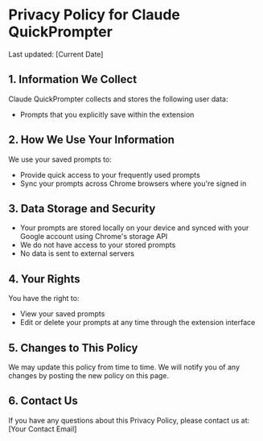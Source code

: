 # Privacy Policy for Claude QuickPrompter

Last updated: [Current Date]

## 1. Information We Collect

Claude QuickPrompter collects and stores the following user data:
- Prompts that you explicitly save within the extension

## 2. How We Use Your Information

We use your saved prompts to:
- Provide quick access to your frequently used prompts
- Sync your prompts across Chrome browsers where you're signed in

## 3. Data Storage and Security

- Your prompts are stored locally on your device and synced with your Google account using Chrome's storage API
- We do not have access to your stored prompts
- No data is sent to external servers

## 4. Your Rights

You have the right to:
- View your saved prompts
- Edit or delete your prompts at any time through the extension interface

## 5. Changes to This Policy

We may update this policy from time to time. We will notify you of any changes by posting the new policy on this page.

## 6. Contact Us

If you have any questions about this Privacy Policy, please contact us at: [Your Contact Email]
